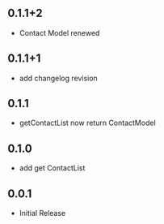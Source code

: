 ## 0.1.1+2

* Contact Model renewed

## 0.1.1+1

* add changelog revision

## 0.1.1

* getContactList now return ContactModel

## 0.1.0

* add get ContactList

## 0.0.1

* Initial Release
